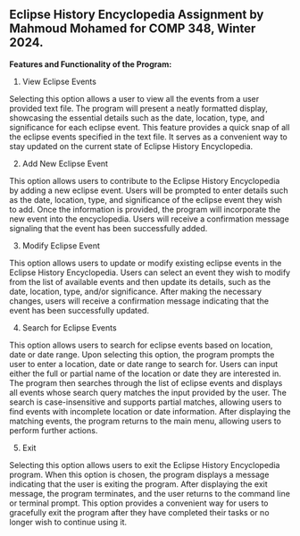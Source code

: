 Eclipse History Encyclopedia Assignment by Mahmoud Mohamed for COMP 348, Winter 2024.
--------------------------------------------------

**Features and Functionality of the Program:**
1. View Eclipse Events

Selecting this option allows a user to view all the events from a user provided text file. The program will present a neatly formatted display, showcasing the essential details such as the date, location, type, and significance for each eclipse event. This feature provides a quick snap of all the eclipse          events specified in the text file. It serves as a convenient way to stay updated on the current state of Eclipse History Encyclopedia.

2. Add New Eclipse Event

This option allows users to contribute to the Eclipse History Encyclopedia by adding a new eclipse event. Users will be prompted to enter details such as the date, location, type, and significance of the eclipse event they wish to add. Once the information is provided, the program will incorporate the new event into the encyclopedia. Users will receive a confirmation message signaling that the event has been successfully added.
   
3. Modify Eclipse Event

This option allows users to update or modify existing eclipse events in the Eclipse History Encyclopedia. Users can select an event they wish to modify from the list of available events and then update its details, such as the date, location, type, and/or significance. After making the necessary changes, users will receive a confirmation message indicating that the event has been successfully updated.
   
4. Search for Eclipse Events

This option allows users to search for eclipse events based on location, date or date range. Upon selecting this option, the program prompts the user to enter a location, date or date range to search for. Users can input either the full or partial name of the location or date they are interested in. The program then searches through the list of eclipse events and displays all events whose search query matches the input provided by the user. The search is case-insensitive and supports partial matches, allowing users to find events with incomplete location or date information. After displaying the matching events, the program returns to the main menu, allowing users to perform further actions.
   
5. Exit

Selecting this option allows users to exit the Eclipse History Encyclopedia program. When this option is chosen, the program displays a message indicating that the user is exiting the program. After displaying the exit message, the program terminates, and the user returns to the command line or terminal prompt. This option provides a convenient way for users to gracefully exit the program after they have completed their tasks or no longer wish to continue using it.
